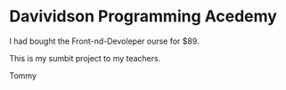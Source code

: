 <h1>Davividson Programming Acedemy</h1>
<p>I had bought the Front-nd-Devoleper ourse for $89.</p>
<p>This is my sumbit project to my teachers.</p>
Tommy
